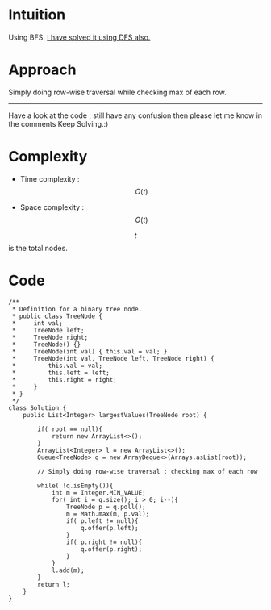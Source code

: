 # Intuition
<!-- Describe your first thoughts on how to solve this problem. -->
Using BFS.
[I have solved it using DFS also.](https://leetcode.com/problems/find-largest-value-in-each-tree-row/solutions/4201938/daily-24-10-23-dfs/)

# Approach
<!-- Describe your approach to solving the problem. -->
Simply doing row-wise traversal while checking max of each row.
        
---
Have a look at the code , still have any confusion then please let me know in the comments
Keep Solving.:)
# Complexity
- Time complexity : $$O(t)$$
<!-- Add your time complexity here, e.g. $$O(n)$$ -->

- Space complexity : $$O(t)$$
<!-- Add your space complexity here, e.g. $$O(n)$$ -->
$$t$$ is the total nodes.

# Code
```
/**
 * Definition for a binary tree node.
 * public class TreeNode {
 *     int val;
 *     TreeNode left;
 *     TreeNode right;
 *     TreeNode() {}
 *     TreeNode(int val) { this.val = val; }
 *     TreeNode(int val, TreeNode left, TreeNode right) {
 *         this.val = val;
 *         this.left = left;
 *         this.right = right;
 *     }
 * }
 */
class Solution {
    public List<Integer> largestValues(TreeNode root) {

        if( root == null){
            return new ArrayList<>();
        }
        ArrayList<Integer> l = new ArrayList<>();
        Queue<TreeNode> q = new ArrayDeque<>(Arrays.asList(root));

        // Simply doing row-wise traversal : checking max of each row
        
        while( !q.isEmpty()){
            int m = Integer.MIN_VALUE;
            for( int i = q.size(); i > 0; i--){
                TreeNode p = q.poll();
                m = Math.max(m, p.val);
                if( p.left != null){
                    q.offer(p.left);
                }
                if( p.right != null){
                    q.offer(p.right);
                }
            }
            l.add(m);
        }
        return l;
    }
}
```